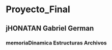 # Proyecto_Final
## jHONATAN                 Gabriel             German
### memoriaDinamica        Estructuras         Archivos

